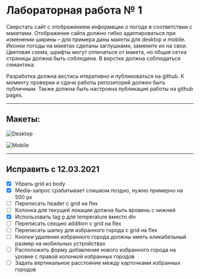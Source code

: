 # Лабораторная работа № 1

Сверстать сайт с отображением информации о погоде в соответствии с макетами. Отображение сайта должно гибко адаптироваться при изменении ширины – для примера даны макеты для desktop и mobile. Иконки погоды на макетах сделаны заглушками, замените их на свои. Цветовая схема, шрифты могут отличаться от макета, но общая сетка страницы должна быть соблюдена. В верстке должна соблюдаться семантика.

Разработка должна вестись итеративно и публиковаться на github. К моменту проверки и сдачи работы репозиторий должен быть публичным. Также должна быть настроена публикация работы на github pages.

____

## Макеты:

![Desktop](https://github.com/Erartria/web_6sem/blob/master/img/readme/desktop.jpg)

![Mobile](https://github.com/Erartria/web_6sem/blob/master/img/readme/mobile.jpg)

____

## Исправить c 12.03.2021

- [x] Убрать grid из body
- [x] Media-запрос срабатывает слишком поздно, нужно примерно на 500 px
- [ ] Переписать header с grid на flex
- [ ] Колонка для текущей локации должна быть вровень с нижней 
- [x] Использовать tag p для temperature вместо div
- [ ] Переписать секцию addition с grid на flex
- [ ] Переписать шапку для избранного города с grid на flex
- [ ] Кнопки удаления избранного города должны иметь кликабельный размер на мобильных устройствах
- [ ] Расположить форму добавления нового избранного города на уровне с правой колонкой избранных городов
- [ ] Задать вертикальное расстояние между карточками избранных городов